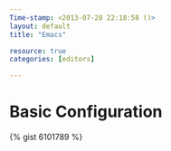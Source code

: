 ```yaml
---
Time-stamp: <2013-07-28 22:18:58 ()>
layout: default
title: "Emacs"

resource: true
categories: [editors]

---
```


# Basic Configuration

{% gist 6101789 %}
